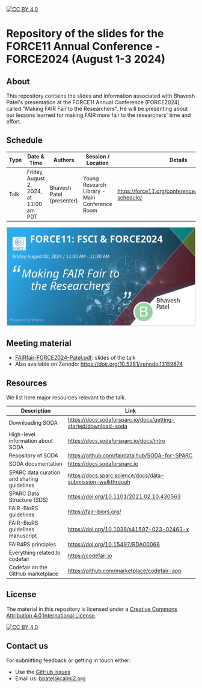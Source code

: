 [![CC BY 4.0][cc-by-shield]][cc-by]

[cc-by]: http://creativecommons.org/licenses/by/4.0/
[cc-by-shield]: https://img.shields.io/badge/License-CC%20BY%204.0-lightgrey.svg
[cc-by-image]: https://i.creativecommons.org/l/by/4.0/88x31.png

# Repository of the slides for the FORCE11 Annual Conference - FORCE2024 (August 1-3 2024)

## About

This repository contains the slides and information associated with Bhavesh Patel's presentation at the FORCE11 Annual Conference (FORCE2024) called "Making FAIR Fair to the Researchers". He will be presenting about our lessons learned for making FAIR more fair to the researchers' time and effort.

## Schedule

| Type            | Date & Time             | Authors                          | Session / Location                                              | Details |
| --------------- | -----------------|--------------------------------- |------------------------------------------------------ |------------------- |
| Talk      |  Friday, August 2, 2024, at 11:00 am PDT | Bhavesh Patel (presenter)|  Young Research Library - Main Conference Room | https://force11.org/conference/post/force2024-schedule/

<p align="center">
  <img src="force2024-patel.png" alt="interface" width="600">
  <br/>
  </img>
</p>


## Meeting material
- [FAIRfair-FORCE2024-Patel.pdf](FAIRfair-FORCE2024-Patel.pdf): slides of the talk
- Also available on Zenodo: https://doir.org/10.5281/zenodo.13159874

## Resources

We list here major resources relevant to the talk.

| Description                                         | Link                                                              |
| --------------------------------------------------  | ----------------------------------------------------------------- |
| Downloading SODA                             | https://docs.sodaforsparc.io/docs/getting-started/download-soda |
| High-level information about SODA                             | https://docs.sodaforsparc.io/docs/intro  |
| Repository of SODA             | https://github.com/fairdataihub/SODA-for-SPARC|
| SODA documentation  | https://docs.sodaforsparc.io |
| SPARC data curation and sharing guidelines  | https://docs.sparc.science/docs/data-submission-walkthrough |
| SPARC Data Structure (SDS)  | https://doi.org/10.1101/2021.02.10.430563 |
| FAIR-BioRS guidelines                           | https://fair-biors.org/ |
| FAIR-BioRS guidelines manuscript                          | https://doi.org/10.1038/s41597-023-02463-x |
| FAIR4RS principles                          | https://doi.org/10.15497/RDA00068 |
| Everything related to codefair                         | https://codefair.io |
| Codefair on the GitHub marketplace                         | https://github.com/marketplace/codefair-app |



## License
The material in this repository is licensed under a
[Creative Commons Attribution 4.0 International License][cc-by].

[![CC BY 4.0][cc-by-image]][cc-by]

## Contact us
For submitting feedback or getting in touch either:
- Use the [GitHub issues](https://github.com/fairdataihub/FAIRfair-FORCE2024/issues) 
- Email us: bpatel@calmi2.org

